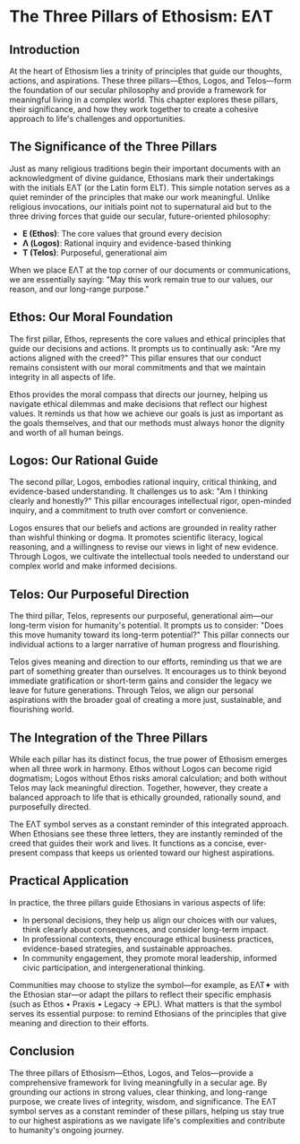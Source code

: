 # The Three Pillars of Ethosism: EΛT

## Introduction

At the heart of Ethosism lies a trinity of principles that guide our thoughts, actions, and aspirations. These three pillars—Ethos, Logos, and Telos—form the foundation of our secular philosophy and provide a framework for meaningful living in a complex world. This chapter explores these pillars, their significance, and how they work together to create a cohesive approach to life's challenges and opportunities.

## The Significance of the Three Pillars

Just as many religious traditions begin their important documents with an acknowledgment of divine guidance, Ethosians mark their undertakings with the initials EΛT (or the Latin form ELT). This simple notation serves as a quiet reminder of the principles that make our work meaningful. Unlike religious invocations, our initials point not to supernatural aid but to the three driving forces that guide our secular, future-oriented philosophy:

- **E (Ethos)**: The core values that ground every decision
- **Λ (Logos)**: Rational inquiry and evidence-based thinking
- **T (Telos)**: Purposeful, generational aim

When we place EΛT at the top corner of our documents or communications, we are essentially saying: "May this work remain true to our values, our reason, and our long-range purpose."

## Ethos: Our Moral Foundation

The first pillar, Ethos, represents the core values and ethical principles that guide our decisions and actions. It prompts us to continually ask: "Are my actions aligned with the creed?" This pillar ensures that our conduct remains consistent with our moral commitments and that we maintain integrity in all aspects of life.

Ethos provides the moral compass that directs our journey, helping us navigate ethical dilemmas and make decisions that reflect our highest values. It reminds us that how we achieve our goals is just as important as the goals themselves, and that our methods must always honor the dignity and worth of all human beings.

## Logos: Our Rational Guide

The second pillar, Logos, embodies rational inquiry, critical thinking, and evidence-based understanding. It challenges us to ask: "Am I thinking clearly and honestly?" This pillar encourages intellectual rigor, open-minded inquiry, and a commitment to truth over comfort or convenience.

Logos ensures that our beliefs and actions are grounded in reality rather than wishful thinking or dogma. It promotes scientific literacy, logical reasoning, and a willingness to revise our views in light of new evidence. Through Logos, we cultivate the intellectual tools needed to understand our complex world and make informed decisions.

## Telos: Our Purposeful Direction

The third pillar, Telos, represents our purposeful, generational aim—our long-term vision for humanity's potential. It prompts us to consider: "Does this move humanity toward its long-term potential?" This pillar connects our individual actions to a larger narrative of human progress and flourishing.

Telos gives meaning and direction to our efforts, reminding us that we are part of something greater than ourselves. It encourages us to think beyond immediate gratification or short-term gains and consider the legacy we leave for future generations. Through Telos, we align our personal aspirations with the broader goal of creating a more just, sustainable, and flourishing world.

## The Integration of the Three Pillars

While each pillar has its distinct focus, the true power of Ethosism emerges when all three work in harmony. Ethos without Logos can become rigid dogmatism; Logos without Ethos risks amoral calculation; and both without Telos may lack meaningful direction. Together, however, they create a balanced approach to life that is ethically grounded, rationally sound, and purposefully directed.

The EΛT symbol serves as a constant reminder of this integrated approach. When Ethosians see these three letters, they are instantly reminded of the creed that guides their work and lives. It functions as a concise, ever-present compass that keeps us oriented toward our highest aspirations.

## Practical Application

In practice, the three pillars guide Ethosians in various aspects of life:

- In personal decisions, they help us align our choices with our values, think clearly about consequences, and consider long-term impact.
- In professional contexts, they encourage ethical business practices, evidence-based strategies, and sustainable approaches.
- In community engagement, they promote moral leadership, informed civic participation, and intergenerational thinking.

Communities may choose to stylize the symbol—for example, as ΕΛΤ✦ with the Ethosian star—or adapt the pillars to reflect their specific emphasis (such as Ethos • Praxis • Legacy → EPL). What matters is that the symbol serves its essential purpose: to remind Ethosians of the principles that give meaning and direction to their efforts.

## Conclusion

The three pillars of Ethosism—Ethos, Logos, and Telos—provide a comprehensive framework for living meaningfully in a secular age. By grounding our actions in strong values, clear thinking, and long-range purpose, we create lives of integrity, wisdom, and significance. The EΛT symbol serves as a constant reminder of these pillars, helping us stay true to our highest aspirations as we navigate life's complexities and contribute to humanity's ongoing journey.
